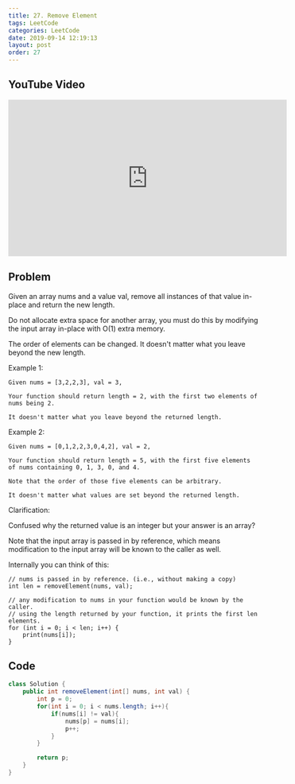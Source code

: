 ```yaml
---
title: 27. Remove Element
tags: LeetCode
categories: LeetCode
date: 2019-09-14 12:19:13
layout: post
order: 27
---
```


## YouTube Video

<iframe width="560" height="315" src="https://www.youtube.com/embed/tFSOSgHX0pQ" frameborder="0" allow="accelerometer; autoplay; encrypted-media; gyroscope; picture-in-picture" allowfullscreen></iframe>

## Problem

Given an array nums and a value val, remove all instances of that value in-place and return the new length.

Do not allocate extra space for another array, you must do this by modifying the input array in-place with O(1) extra memory.

The order of elements can be changed. It doesn't matter what you leave beyond the new length.

Example 1:

```
Given nums = [3,2,2,3], val = 3,

Your function should return length = 2, with the first two elements of nums being 2.

It doesn't matter what you leave beyond the returned length.
```

Example 2:

```
Given nums = [0,1,2,2,3,0,4,2], val = 2,

Your function should return length = 5, with the first five elements of nums containing 0, 1, 3, 0, and 4.

Note that the order of those five elements can be arbitrary.

It doesn't matter what values are set beyond the returned length.
```

Clarification:

Confused why the returned value is an integer but your answer is an array?

Note that the input array is passed in by reference, which means modification to the input array will be known to the caller as well.

Internally you can think of this:

```
// nums is passed in by reference. (i.e., without making a copy)
int len = removeElement(nums, val);

// any modification to nums in your function would be known by the caller.
// using the length returned by your function, it prints the first len elements.
for (int i = 0; i < len; i++) {
    print(nums[i]);
}
```

## Code

```java
class Solution {
    public int removeElement(int[] nums, int val) {
        int p = 0;
        for(int i = 0; i < nums.length; i++){
            if(nums[i] != val){
                nums[p] = nums[i];
                p++;
            }
        }

        return p;
    }
}
```
